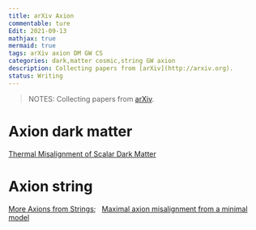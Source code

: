 ```yaml
---
title: arXiv Axion
commentable: ture
Edit: 2021-09-13
mathjax: true
mermaid: true
tags: arXiv axion DM GW CS
categories: dark,matter cosmic,string GW axion
description: Collecting papers from [arXiv](http://arxiv.org).
status: Writing
---
```

>NOTES: Collecting papers from [arXiv](http://arxiv.org).

# Axion dark matter
[Thermal Misalignment of Scalar Dark Matter](https://arxiv.org/pdf/2109.04476.pdf)

# Axion string
[More Axions from Strings](https://arxiv.org/pdf/2007.04990.pdf);&nbsp;&nbsp; [Maximal axion misalignment from a minimal model](https://arxiv.org/pdf/2006.07379.pdf)
